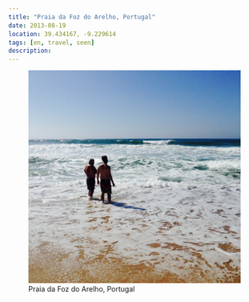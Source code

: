 ```yaml
---
title: "‎⁨Praia da Foz do Arelho⁩, Portugal"
date: 2013-08-19
location: 39.434167, -9.229614
tags: [en, travel, seen]
description: 
---
```


<figure>
  <img src="/assets/img/2013-08-19-praia-da-foz-do-arelho-portugal.jpeg" alt="‎⁨Praia da Foz do Arelho⁩, Portugal">
  <figcaption>‎⁨Praia da Foz do Arelho⁩, Portugal</figcaption>
</figure>
